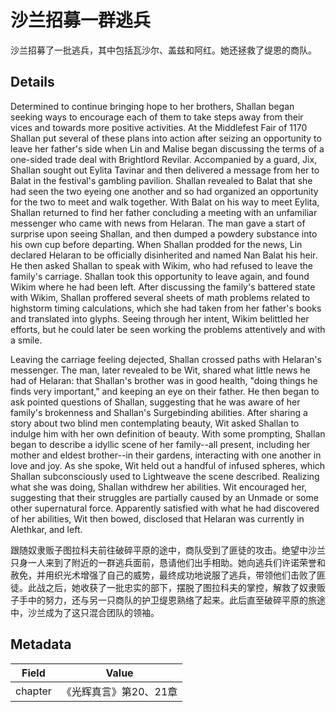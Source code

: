 # 沙兰招募一群逃兵
沙兰招募了一批逃兵，其中包括瓦沙尔、盖兹和阿红。她还拯救了缇恩的商队。

## Details
Determined to continue bringing hope to her brothers, Shallan began seeking ways to encourage each of them to take steps away from their vices and towards more positive activities. At the Middlefest Fair of 1170 Shallan put several of these plans into action after seizing an opportunity to leave her father's side when Lin and Malise began discussing the terms of a one-sided trade deal with Brightlord Revilar. Accompanied by a guard, Jix, Shallan sought out Eylita Tavinar and then delivered a message from her to Balat in the festival's gambling pavilion. Shallan revealed to Balat that she had seen the two eyeing one another and so had organized an opportunity for the two to meet and walk together. With Balat on his way to meet Eylita, Shallan returned to find her father concluding a meeting with an unfamiliar messenger who came with news from Helaran. The man gave a start of surprise upon seeing Shallan, and then dumped a powdery substance into his own cup before departing. When Shallan prodded for the news, Lin declared Helaran to be officially disinherited and named Nan Balat his heir. He then asked Shallan to speak with Wikim, who had refused to leave the family's carriage. Shallan took this opportunity to leave again, and found Wikim where he had been left. After discussing the family's battered state with Wikim, Shallan proffered several sheets of math problems related to highstorm timing calculations, which she had taken from her father's books and translated into glyphs. Seeing through her intent, Wikim belittled her efforts, but he could later be seen working the problems attentively and with a smile. 

Leaving the carriage feeling dejected, Shallan crossed paths with Helaran's messenger. The man, later revealed to be Wit, shared what little news he had of Helaran: that Shallan's brother was in good health, "doing things he finds very important," and keeping an eye on their father. He then began to ask pointed questions of Shallan, suggesting that he was aware of her family's brokenness and Shallan's Surgebinding abilities. After sharing a story about two blind men contemplating beauty, Wit asked Shallan to indulge him with her own definition of beauty. With some prompting, Shallan began to describe a idyllic scene of her family--all present, including her mother and eldest brother--in their gardens, interacting with one another in love and joy. As she spoke, Wit held out a handful of infused spheres, which Shallan subconsciously used to Lightweave the scene described. Realizing what she was doing, Shallan withdrew her abilities. Wit encouraged her, suggesting that their struggles are partially caused by an Unmade or some other supernatural force. Apparently satisfied with what he had discovered of her abilities, Wit then bowed, disclosed that Helaran was currently in Alethkar, and left.

跟随奴隶贩子图拉科夫前往破碎平原的途中，商队受到了匪徒的攻击。绝望中沙兰只身一人来到了附近的一群逃兵面前，恳请他们出手相助。她向逃兵们许诺荣誉和赦免，并用织光术增强了自己的威势，最终成功地说服了逃兵，带领他们击败了匪徒。此战之后，她收获了一批忠实的部下，摆脱了图拉科夫的掌控，解救了奴隶贩子手中的努力，还与另一只商队的护卫缇恩熟络了起来。此后直至破碎平原的旅途中，沙兰成为了这只混合团队的领袖。

## Metadata
| Field | Value |
| ----- | ----- |
| chapter | 《光辉真言》第20、21章 |
